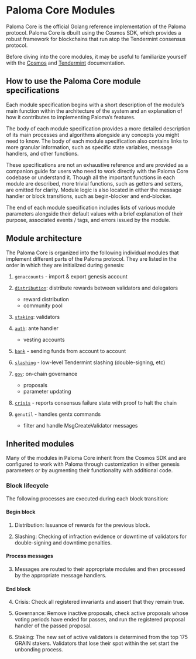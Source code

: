 # Paloma Core Modules

Paloma Core is the official Golang reference implementation of the Paloma protocol. Paloma Core is dbuilt using the Cosmos SDK, which provides a robust framework for blockchains that run atop the Tendermint consensus protocol.

Before diving into the core modules, it may be useful to familiarize yourself with the [Cosmos](https://docs.cosmos.network/master/) and [Tendermint](https://docs.tendermint.com/master/) documentation.

## How to use the Paloma Core module specifications
Each module specification begins with a short description of the module’s main function within the architecture of the system and an explanation of how it contributes to implementing Paloma’s features.

The body of each module specification provides a more detailed description of its main processes and algorithms alongside any concepts you might need to know. The body of each module specification also contains links to more granular information, such as specific state variables, message handlers, and other functions.

These specifications are not an exhaustive reference and are provided as a companion guide for users who need to work directly with the Paloma Core codebase or understand it. Though all the important functions in each module are described, more trivial functions, such as getters and setters, are omitted for clarity. Module logic is also located in either the message handler or block transitions, such as begin-blocker and end-blocker.

The end of each module specification includes lists of various module parameters alongside their default values with a brief explanation of their purpose, associated events / tags, and errors issued by the module.

## Module architecture
The Paloma Core is organized into the following individual modules that implement different parts of the Paloma protocol. They are listed in the order in which they are initialized during genesis:

1. `genaccounts` - import & export genesis account

2. [`distribution`](spec-distribution.md): distribute rewards between validators and delegators    
    - reward distribution    
    - community pool

3. [`staking`](spec-staking.md): validators

4. [`auth`](spec-auth.md): ante handler    
    - vesting accounts

5. [`bank`](spec-bank.md) - sending funds from account to account

6. [`slashing`](spec-slashing.md) - low-level Tendermint slashing (double-signing, etc)

7. [`gov`](spec-governance.md): on-chain governance    
    - proposals    
    - parameter updating

8. [`crisis`](spec-crisis.md) - reports consensus failure state with proof to halt the chain

9. `genutil` - handles gentx commands    
    - filter and handle MsgCreateValidator messages

## Inherited modules
Many of the modules in Paloma Core inherit from the Cosmos SDK and are configured to work with Paloma through customization in either genesis parameters or by augmenting their functionality with additional code.

### Block lifecycle
The following processes are executed during each block transition:

#### Begin block
1. Distribution: Issuance of rewards for the previous block.

2. Slashing: Checking of infraction evidence or downtime of validators for double-signing and downtime penalties.

#### Process messages
3. Messages are routed to their appropriate modules and then processed by the appropriate message handlers.

#### End block
4. Crisis: Check all registered invariants and assert that they remain true.

5. Governance: Remove inactive proposals, check active proposals whose voting periods have ended for passes, and run the registered proposal handler of the passed proposal.

6. Staking: The new set of active validators is determined from the top 175 GRAIN stakers. Validators that lose their spot within the set start the unbonding process.